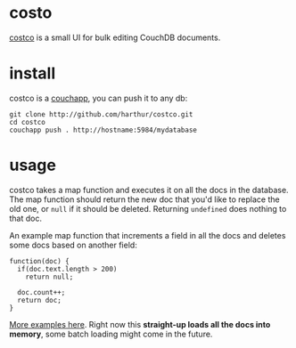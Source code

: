 # costo
[costco](http://harthur.github.com/costco) is a small UI for bulk editing CouchDB documents.

# install
costco is a [couchapp](http://couchapp.org), you can push it to any db:

	git clone http://github.com/harthur/costco.git
	cd costco
	couchapp push . http://hostname:5984/mydatabase

# usage
costco takes a map function and executes it on all the docs in the database. The map function should return the new doc that you'd like to replace the old one, or `null` if it should be deleted. Returning `undefined` does nothing to that doc.

An example map function that increments a field in all the docs and deletes some docs based on another field:

	function(doc) {
	  if(doc.text.length > 200)
	    return null;

	  doc.count++;
	  return doc;
	}
	
[More examples here](http://harthur.github.com/costco/#examples). Right now this **straight-up loads all the docs into memory**, some batch loading might come in the future.
